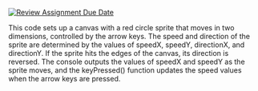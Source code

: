 [![Review Assignment Due Date](https://classroom.github.com/assets/deadline-readme-button-24ddc0f5d75046c5622901739e7c5dd533143b0c8e959d652212380cedb1ea36.svg)](https://classroom.github.com/a/vyw6SuqC)

This code sets up a canvas with a red circle sprite that moves in two dimensions, controlled by the arrow keys. The speed and direction of the sprite are determined by the values of speedX, speedY, directionX, and directionY. If the sprite hits the edges of the canvas, its direction is reversed. The console outputs the values of speedX and speedY as the sprite moves, and the keyPressed() function updates the speed values when the arrow keys are pressed.
